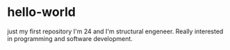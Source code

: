 # hello-world
just my first repository
I'm 24 and I'm structural engeneer. Really interested in programming and software development. 
